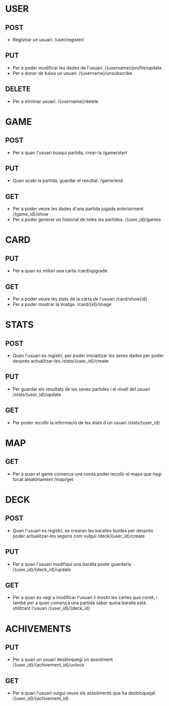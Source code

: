 # USER
## POST
  - Registrar un usuari. /user/register/
## PUT 
  - Per a poder modificar les dades de l'usuari. /{username}/profile/update
  - Per a donar de baixa un usuari. /{username}/unsubscribe
 
## DELETE
  - Per a eliminar usuari. /{username}/delete

# GAME
## POST
  - Per a quan l'usuari busqui partida, crear-la /game/start
## PUT
  - Quan acabi la partida, guardar el resultat. /game/end

## GET
  - Per a poder veure les dades d'una partida jugada anteriorment /{game_id}/show
  - Per a poder generar un historial de totes les partides. /{user_id}/games

# CARD
## PUT
  - Per a quan es millori una carta /card/upgrade

## GET
  - Per a poder veure les stats de la carta de l'usuari /card/show{id}
  - Per a poder mostrar la imatge. /card/{id}/image

# STATS
## POST
  - Quan l'usuari es registri, per poder inicialitzar les seves dades per poder després actualitzar-les /stats/{user_id}/create

## PUT
  - Per guardar els resultats de les seves partides i el nivell del usuari /stats/{user_id}/update

## GET
  - Per poder recollir la informació de les stats d'un usuari /stats/{user_id}

# MAP
## GET
  - Per a quan el game comença una ronda poder recollir el mapa que hagi tocat aleatòriament /map/get

# DECK
## POST
  - Quan l'usuari es registri, es crearan les baralles buides per després poder actualitzar-les segons com vulgui /deck/{user_id}/create

## PUT
  - Per a quan l'usuari modifiqui una baralla poder guardarla /{user_id}/{deck_id}/update

## GET
  - Per a quan es vagi a modificar l'usuari li mostri les cartes que conté, i també per a quan comença una partida saber quina baralla està utilitzant l'usuari /{user_id}/{deck_id}

# ACHIVEMENTS
## PUT
  - Per a quan un usuari desbloquegi un assoliment /{user_id}/{achivement_id}/unlock

## GET
  - Per a quan l'usuari vulgui veure els assoliments que ha desbloquejat /{user_id}/{achivement_id}
